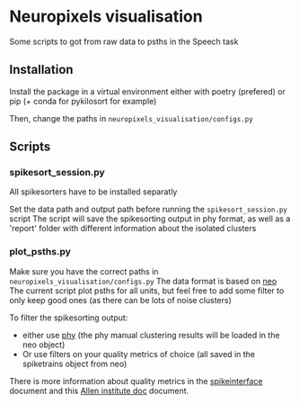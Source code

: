 # Neuropixels visualisation

Some scripts to got from raw data to psths in the Speech task

## Installation

Install the package in a virtual environment either with poetry (prefered) or pip (+ conda for pykilosort for example)

Then, change the paths in `neuropixels_visualisation/configs.py`

## Scripts

### spikesort_session.py

All spikesorters have to be installed separatly

Set the data path and output path before running the `spikesort_session.py` script
The script will save the spikesorting output in phy format, as well as a 'report' folder with different information about the isolated clusters

### plot_psths.py

Make sure you have the correct paths in `neuropixels_visualisation/configs.py`
The data format is based on [neo](https://neo.readthedocs.io/en/latest/)
The current script plot psths for all units, but feel free to add some filter to only keep good ones (as there can be lots of noise clusters)

To filter the spikesorting output:

- either use [phy](https://github.com/cortex-lab/phy) (the phy manual clustering results will be loaded in the neo object)
- Or use filters on your quality metrics of choice (all saved in the spiketrains object from neo)

There is more information about quality metrics in the [spikeinterface](https://spikeinterface.readthedocs.io/en/latest/modules/qualitymetrics.html) document and this [Allen institute doc](https://allensdk.readthedocs.io/en/latest/_static/examples/nb/ecephys_quality_metrics.html) document.
